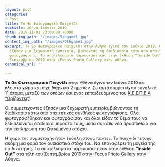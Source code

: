 ```yaml
---
layout: post
categories:
- Post
title: Το 9ο Φωτογραφικό Παιχνίδι
subtitle: Αθήνα Ιούνιος 2019
date: 2019-11-01 23:00:00 +0000
thumb_img_path: "/images/9thgame1.jpg"
content_img_path: "/images/9thgame1.jpg"
excerpt: Το 9ο Φωτογραφικό Παιχνίδι στην Αθήνα έγινε τον Ιούνιο 2019. Οι συμμετέχοντες
  έζησαν μια ξεχωριστή εμπειρία, βιώνοντας τη διαδικασία κάτω από απαιτητικές συνθήκες
  φωτογράφισης. Τα αποτελέσματα παρουσιάστηκαν στην έκθεση ”Inside Out” στα τέλη του
  Σεπτεμβρίου 2019 στην iFocus Photo Gallery στην Αθήνα.
canonical_url: ''

---
```

**Το 9ο Φωτογραφικό Παιχνίδι** στην Αθήνα έγινε τον Ιούνιο 2019 σε κλειστό χώρο και είχε διάρκεια 2 ημερών. Σε αυτό συμμετείχαν συνολικά 11 άτομα, μεταξύ των οποίων και ένας εκπαιδευόμενος του [Κ.Ε.Ε.Π.Ε.Α “Ορίζοντες”](http://keepea.gr/%CE%BD%CE%AD%CE%B1/%CF%83%CF%85%CE%BC%CE%BC%CE%B5%CF%84%CE%BF%CF%87%CE%AE-%CF%84%CE%BF%CF%85-%CE%BA%CE%B5%CE%B5%CF%80%CE%B5%CE%B1-%CE%BF%CF%81%CE%AF%CE%B6%CE%BF%CE%BD%CF%84%CE%B5%CF%82-%CF%83%CF%84%CE%BF-9th-photogame-%CF%84%CE%BF%CF%85-%CE%B1%CF%87%CE%B9%CE%BB%CE%BB%CE%AD%CE%B1-%CE%BD%CE%AC%CF%83%CE%B9%CE%BF%CF%85?fbclid=IwAR3BmaFJhRjWN_tCCP08v8Zo2dp_q6XjCvdjb6kVPW_5ZcFvLIX5AoRTw8I).

Οι συμμετέχοντες έζησαν μια ξεχωριστή εμπειρία, βιώνοντας τη διαδικασία κάτω από απαιτητικές συνθήκες φωτογράφισης. Όλοι φωτογραφήθηκαν και φωτογράφισαν και όλοι είδαν το θέμα τους να ξεδιπλώνεται σταδιακά μπροστά τους, μέσα σε κάθε νέα προσπάθεια για την εκπλήρωση του ζητούμενου στόχου.

Η χαρά της συμμετοχής ήταν έκδηλη στους πάντες. Το παιχνίδι πέτυχε ακόμη μια φορά τον ουσιαστικό στόχο του. Να επαναφέρει τη μαγεία της παιδικότητας. Τα αποτελέσματα παρουσιάστηκαν στην έκθεση **”Inside Out”** στα τέλη του Σεπτεμβρίου 2019 στην iFocus Photo Gallery στην Αθήνα.